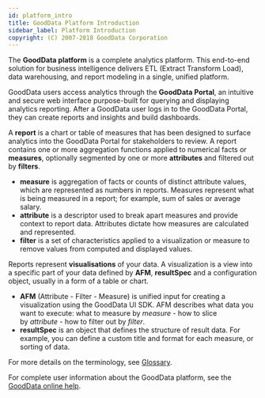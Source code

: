 ```yaml
---
id: platform_intro
title: GoodData Platform Introduction
sidebar_label: Platform Introduction
copyright: (C) 2007-2018 GoodData Corporation
---
```


The **GoodData platform** is a complete analytics platform. This end-to-end solution for business intelligence delivers ETL (Extract Transform Load), data warehousing, and report modeling in a single, unified platform.

GoodData users access analytics through the **GoodData Portal**, an intuitive and secure web interface purpose-built for querying and displaying analytics reporting. After a GoodData user logs in to the GoodData Portal, they can create reports and insights and build dashboards.

A **report** is a chart or table of measures that has been designed to surface analytics into the GoodData Portal for stakeholders to review. A report contains one or more aggregation functions applied to numerical facts or **measures**, optionally segmented by one or more **attributes** and filtered out by **filters**.

* **measure** is aggregation of facts or counts of distinct attribute values, which are represented as numbers in reports. Measures represent what is being measured in a report; for example, sum of sales or average salary.
* **attribute** is a descriptor used to break apart measures and provide context to report data. Attributes dictate how measures are calculated and represented.
* **filter** is a set of characteristics applied to a visualization or measure to remove values from computed and displayed values.

Reports represent **visualisations** of your data. A visualization is a view into a specific part of your data defined by **AFM**, **resultSpec** and a configuration object, usually in a form of a table or chart.

* **AFM** (Attribute - Filter - Measure) is unified input for creating a visualization using the GoodData UI SDK. AFM describes what data you want to execute: what to measure by _measure_ - how to slice by _attribute_ - how to filter out by _filter_.
* **resultSpec** is an object that defines the structure of result data. For example, you can define a custom title and format for each measure, or sorting of data.

For more details on the terminology, see [Glossary](glossary.md).

For complete user information about the GoodData platform, see the [GoodData online help](https://help.gooddata.com/display/doc/GoodData+Help).
